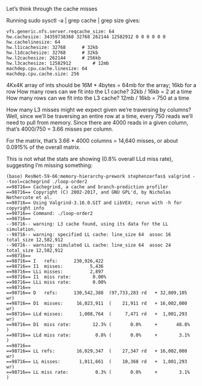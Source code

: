 Let’s think through the cache misses

Running sudo sysctl -a | grep cache | grep size gives: 
```
vfs.generic.nfs.server.reqcache_size: 64
hw.cachesize: 34359738368 32768 262144 12582912 0 0 0 0 0 0
hw.cachelinesize: 64
hw.l1icachesize: 32768		# 32kb
hw.l1dcachesize: 32768		# 32kb
hw.l2cachesize: 262144		# 256kb
hw.l3cachesize: 12582912		# 12mb
machdep.cpu.cache.linesize: 64
machdep.cpu.cache.size: 256
```
4Kx4K array of ints should be 16M * 4bytes = 64mb for the array; 16kb for a row
How many rows can we fit into the L1 cache? 32kb / 16kb = 2 at a time
How many rows can we fit into the L3 cache? 12mb / 16kb = 750 at a time

How many L3 misses might we expect given we’re traversing by columns? Well, since we’ll be traversing an entire row at a time, every 750 reads we’ll need to pull from memory. Since there are 4000 reads in a given column, that’s 4000/750 = 3.66 misses per column.

For the matrix, that’s 3.66 * 4000 columns = 14,640 misses, or about 0.0915% of the overall matrix. 

This is not what the stats are showing (0.8% overall LLd miss rate), suggesting I’m missing something:
```
(base) ResNet-59-66:memory-hierarchy-prework stephenzerfas$ valgrind --tool=cachegrind ./loop-order2
==98716== Cachegrind, a cache and branch-prediction profiler
==98716== Copyright (C) 2002-2017, and GNU GPL'd, by Nicholas Nethercote et al.
==98716== Using Valgrind-3.16.0.GIT and LibVEX; rerun with -h for copyright info
==98716== Command: ./loop-order2
==98716==
--98716-- warning: L3 cache found, using its data for the LL simulation.
--98716-- warning: specified LL cache: line_size 64  assoc 16  total_size 12,582,912
--98716-- warning: simulated LL cache: line_size 64  assoc 24  total_size 12,582,912
==98716==
==98716== I   refs:      230,926,422
==98716== I1  misses:          5,436
==98716== LLi misses:          2,897
==98716== I1  miss rate:        0.00%
==98716== LLi miss rate:        0.00%
==98716==
==98716== D   refs:      130,542,388  (97,733,283 rd   + 32,809,105 wr)
==98716== D1  misses:     16,023,911  (    21,911 rd   + 16,002,000 wr)
==98716== LLd misses:      1,008,764  (     7,471 rd   +  1,001,293 wr)
==98716== D1  miss rate:        12.3% (       0.0%     +       48.8%  )
==98716== LLd miss rate:         0.8% (       0.0%     +        3.1%  )
==98716==
==98716== LL refs:        16,029,347  (    27,347 rd   + 16,002,000 wr)
==98716== LL misses:       1,011,661  (    10,368 rd   +  1,001,293 wr)
==98716== LL miss rate:          0.3% (       0.0%     +        3.1%  )
```
